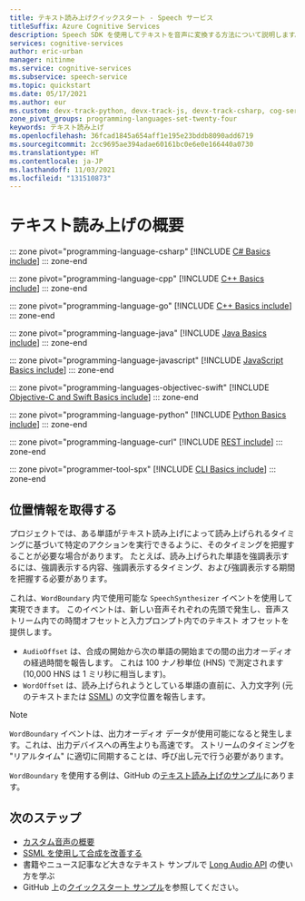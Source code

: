 ```yaml
---
title: テキスト読み上げクイックスタート - Speech サービス
titleSuffix: Azure Cognitive Services
description: Speech SDK を使用してテキストを音声に変換する方法について説明します。 このクイックスタートでは、オブジェクトの構築と設計パターン、サポートされているオーディオ出力形式、Speech CLI、音声合成でのカスタム構成オプションについて説明します。
services: cognitive-services
author: eric-urban
manager: nitinme
ms.service: cognitive-services
ms.subservice: speech-service
ms.topic: quickstart
ms.date: 05/17/2021
ms.author: eur
ms.custom: devx-track-python, devx-track-js, devx-track-csharp, cog-serv-seo-aug-2020
zone_pivot_groups: programming-languages-set-twenty-four
keywords: テキスト読み上げ
ms.openlocfilehash: 36fcad1845a654aff1e195e23bddb8090add6719
ms.sourcegitcommit: 2cc9695ae394adae60161bc0e6e0e166440a0730
ms.translationtype: HT
ms.contentlocale: ja-JP
ms.lasthandoff: 11/03/2021
ms.locfileid: "131510873"
---
```

# <a name="get-started-with-text-to-speech"></a>テキスト読み上げの概要

::: zone pivot="programming-language-csharp"
[!INCLUDE [C# Basics include](includes/how-to/text-to-speech-basics/text-to-speech-basics-csharp.md)]
::: zone-end

::: zone pivot="programming-language-cpp"
[!INCLUDE [C++ Basics include](includes/how-to/text-to-speech-basics/text-to-speech-basics-cpp.md)]
::: zone-end

::: zone pivot="programming-language-go"
[!INCLUDE [C++ Basics include](includes/how-to/text-to-speech-basics/text-to-speech-basics-go.md)]
::: zone-end

::: zone pivot="programming-language-java"
[!INCLUDE [Java Basics include](includes/how-to/text-to-speech-basics/text-to-speech-basics-java.md)]
::: zone-end

::: zone pivot="programming-language-javascript"
[!INCLUDE [JavaScript Basics include](includes/how-to/text-to-speech-basics/text-to-speech-basics-javascript.md)]
::: zone-end

::: zone pivot="programming-languages-objectivec-swift"
[!INCLUDE [Objective-C and Swift Basics include](includes/how-to/text-to-speech-basics/text-to-speech-basics-objectivec-swift.md)]
::: zone-end

::: zone pivot="programming-language-python"
[!INCLUDE [Python Basics include](includes/how-to/text-to-speech-basics/text-to-speech-basics-python.md)]
::: zone-end

::: zone pivot="programming-language-curl"
[!INCLUDE [REST include](includes/how-to/text-to-speech-basics/text-to-speech-basics-curl.md)]
::: zone-end

::: zone pivot="programmer-tool-spx"
[!INCLUDE [CLI Basics include](includes/how-to/text-to-speech-basics/text-to-speech-basics-cli.md)]
::: zone-end

## <a name="get-position-information"></a>位置情報を取得する

プロジェクトでは、ある単語がテキスト読み上げによって読み上げられるタイミングに基づいて特定のアクションを実行できるように、そのタイミングを把握することが必要な場合があります。
たとえば、読み上げられた単語を強調表示するには、強調表示する内容、強調表示するタイミング、および強調表示する期間を把握する必要があります。

これは、`WordBoundary` 内で使用可能な `SpeechSynthesizer` イベントを使用して実現できます。
このイベントは、新しい音声それぞれの先頭で発生し、音声ストリーム内での時間オフセットと入力プロンプト内でのテキスト オフセットを提供します。

* `AudioOffset` は、合成の開始から次の単語の開始までの間の出力オーディオの経過時間を報告します。 これは 100 ナノ秒単位 (HNS) で測定されます (10,000 HNS は 1 ミリ秒に相当します)。
* `WordOffset` は、読み上げられようとしている単語の直前に、入力文字列 (元のテキストまたは [SSML](speech-synthesis-markup.md)) の文字位置を報告します。

> [!NOTE]
> `WordBoundary` イベントは、出力オーディオ データが使用可能になると発生します。これは、出力デバイスへの再生よりも高速です。 ストリームのタイミングを "リアルタイム" に適切に同期することは、呼び出し元で行う必要があります。

`WordBoundary` を使用する例は、GitHub の[テキスト読み上げのサンプル](https://aka.ms/csspeech/samples)にあります。

## <a name="next-steps"></a>次のステップ

* [カスタム音声の概要](how-to-custom-voice.md)
* [SSML を使用して合成を改善する](speech-synthesis-markup.md)
* 書籍やニュース記事など大きなテキスト サンプルで [Long Audio API](long-audio-api.md) の使い方を学ぶ
* GitHub 上の[クイックスタート サンプル](https://github.com/Azure-Samples/cognitive-services-speech-sdk/tree/master/quickstart)を参照してください。
